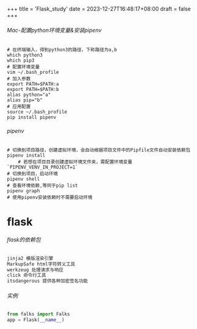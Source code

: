 +++
title = 'Flask_study'
date = 2023-12-27T16:48:17+08:00
draft = false
+++

###### Mac-配置python环境变量&安装pipenv

```shell
# 在终端输入，得到python3的路径，下称路径为a,b
which python3
which pip3
# 配置环境变量
vim ~/.bash_profile
# 加入参数
export PATH=$PATH:a
export PATH=$PATH:b
alias python="a"
alias pip="b"
# 应用配置
source ~/.bash_profile
pip install pipenv
```

###### pipenv

```shell
# 切换到项目路径，创建虚拟环境，会自动根据项目文件中的Pipfile文件自动安装依赖包
pipenv install
	# 若想在项目目录创建虚拟环境文件夹，需配置环境变量 `PIPENV_VENV_IN_PROJECT=1`
# 切换到项目，启动环境
pipenv shell
# 查看环境依赖,等同于pip list
pipenv graph 
# 使用pipenv安装依赖时不需要启动环境
```

# flask

###### flask的依赖包

```python
jinja2 模版渲染引擎
MarkupSafe html字符转义工具
werkzeug 处理请求与响应
click 命令行工具
itsdangerous 提供各种加密签名功能
```

######  实例

```python
from falks import Falks
app = Flask(__name__)
```





